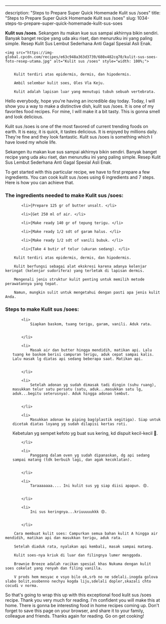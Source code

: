 ---
description: "Steps to Prepare Super Quick Homemade Kulit sus /soes"
title: "Steps to Prepare Super Quick Homemade Kulit sus /soes"
slug: 1034-steps-to-prepare-super-quick-homemade-kulit-sus-soes

<p>
	<strong>Kulit sus /soes</strong>. 
	Sekangen itu makan kue sus sampai akhirnya bikin sendiri. Banyak banget recipe yang uda aku riset, dan menurutku ini yang paling simple. Resep Kulit Sus Lembut Sederhana Anti Gagal Spesial Asli Enak.
</p>
<p>
	
	<img src="https://img-global.cpcdn.com/recipes/e63c948a363d3739/680x482cq70/kulit-sus-soes-foto-resep-utama.jpg" alt="Kulit sus /soes" style="width: 100%;">
	
	
		Kulit terdiri atas epidermis, dermis, dan hipodermis.
	
		Ambil selembar kulit soes, Oles Vla Keju.
	
		Kulit adalah lapisan luar yang menutupi tubuh sebuah vertebrata.
	
</p>
<p>
	Hello everybody, hope you're having an incredible day today. Today, I will show you a way to make a distinctive dish, kulit sus /soes. It is one of my favorites food recipes. For mine, I will make it a bit tasty. This is gonna smell and look delicious.
</p>
	
<p>
	Kulit sus /soes is one of the most favored of current trending foods on earth. It is easy, it is quick, it tastes delicious. It is enjoyed by millions daily. They're fine and they look fantastic. Kulit sus /soes is something which I have loved my whole life.
</p>
<p>
	Sekangen itu makan kue sus sampai akhirnya bikin sendiri. Banyak banget recipe yang uda aku riset, dan menurutku ini yang paling simple. Resep Kulit Sus Lembut Sederhana Anti Gagal Spesial Asli Enak.
</p>

<p>
To get started with this particular recipe, we have to first prepare a few ingredients. You can cook kulit sus /soes using 6 ingredients and 7 steps. Here is how you can achieve that.
</p>

<h3>The ingredients needed to make Kulit sus /soes:</h3>

<ol>
	
		<li>{Prepare 125 gr of butter unsalt. </li>
	
		<li>{Get 250 ml of air. </li>
	
		<li>{Make ready 140 gr of tepung terigu. </li>
	
		<li>{Make ready 1/2 sdt of garam halus. </li>
	
		<li>{Make ready 1/2 sdt of vanili bubuk. </li>
	
		<li>{Take 4 butir of telur (ukuran sedang). </li>
	
</ol>
<p>
	
		Kulit terdiri atas epidermis, dermis, dan hipodermis.
	
		Kulit berfungsi sebagai alat ekskresi karena adanya kelenjar keringat (kelenjar sudorifera) yang terletak di lapisan dermis.
	
		Mengenali jenis struktur kulit penting untuk memilih metode perawatannya yang tepat.
	
		Namun, mungkin sulit untuk mengetahui dengan pasti apa jenis kulit Anda.
	
</p>

<h3>Steps to make Kulit sus /soes:</h3>

<ol>
	
		<li>
			Siapkan baskom, tuang terigu, garam, vanili. Aduk rata.
			
			
		</li>
	
		<li>
			Masak air dan butter hingga mendidih, matikan api. Lalu tuang ke baskom berisi campuran terigu, aduk cepat sampai kalis. Lalu masak lg diatas api sedang beberapa saat. Matikan api.
			
			
		</li>
	
		<li>
			Setelah adonan yg sudah dimasak tadi dingin (suhu ruang), masukkan telur satu persatu (satu, aduk...masukkan satu lg, aduk...begitu seterusnya). Aduk hingga adonan lembut.
			
			
		</li>
	
		<li>
			Masukkan adonan ke piping bag(plastik segitiga). Siap untuk dicetak diatas loyang yg sudah dilapisi kertas roti. 
Kebetulan yg sempet kefoto yg buat sus kering, kd dispuit kecil-kecil 🙇.
			
			
		</li>
	
		<li>
			Panggang dalam oven yg sudah dipanaskan, dg api sedang sampai matang (tdk berbuih lagi, dan agak kecoklatan).
			
			
		</li>
	
		<li>
			Taraaaaaaa.... Ini kulit sus yg siap diisi apapun. 😍.
			
			
		</li>
	
		<li>
			Ini sus keringnya...kriuuuuukkk 😍.
			
			
		</li>
	
</ol>

<p>
	
		Cara membuat kulit soes: Campurkan semua bahan kulit A hingga air mendidih, matikan api dan masukkan terigu, aduk rata.
	
		Setelah diaduk rata, nyalakan api kembali, masak sampai matang.
	
		Kulit soes-nya kriuk di luar dan filingnya lumer menggoda.
	
		Brownie Breeze adalah racikan spesial khas Nukuma dengan kulit soes cokelat yang renyah dan filing vanilla.
	
		V prods hem mesyac e vsyo bilo ok,srb no ne sdelali.inogda golova slabo bolit,osobenno nechyu kogda liju,sdelali dopler,skazali chto cocudi v norma.
	
</p>

<p>
	So that's going to wrap this up with this exceptional food kulit sus /soes recipe. Thank you very much for reading. I'm confident you will make this at home. There is gonna be interesting food in home recipes coming up. Don't forget to save this page on your browser, and share it to your family, colleague and friends. Thanks again for reading. Go on get cooking!
</p>
